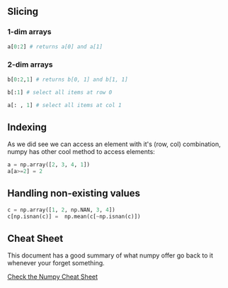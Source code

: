 ## Slicing
### 1-dim arrays

```python
a[0:2] # returns a[0] and a[1]
```
### 2-dim arrays

```python
b[0:2,1] # returns b[0, 1] and b[1, 1]
```

```python
b[:1] # select all items at row 0
```

```python
a[: , 1] # select all items at col 1
```

## Indexing
As we did see we can access an element with it's (row, col) combination, numpy has other cool method to access elements:

```python
a = np.array([2, 3, 4, 1])
a[a>=2] = 2
```

## Handling non-existing values
```python
c = np.array([1, 2, np.NAN, 3, 4])
c[np.isnan(c)] =  np.mean(c[~np.isnan(c)])
```

## Cheat Sheet
This document has a good summary of what numpy offer go back to it whenever your forget something.

<a href="https://s3.amazonaws.com/assets.datacamp.com/blog_assets/Numpy_Python_Cheat_Sheet.pdf">Check the Numpy Cheat Sheet</a>
